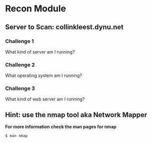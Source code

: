 # Recon Module

## Server to Scan: collinkleest.dynu.net

### Challenge 1
What kind of server am I running? 


### Challenge 2
What operating system am I running?

### Challenge 3
What kind of web server am I running?

## Hint: use the nmap tool aka Network Mapper
**For more information check the man pages for nmap**
```bash
$ man nmap
```
